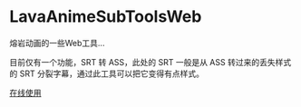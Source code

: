 # LavaAnimeSubToolsWeb

熔岩动画的一些Web工具...

目前仅有一个功能，SRT 转 ASS，此处的 SRT 一般是从 ASS 转过来的丢失样式的 SRT 分裂字幕，通过此工具可以把它变得有点样式。

[在线使用](https://tools.lavaanime.top)
